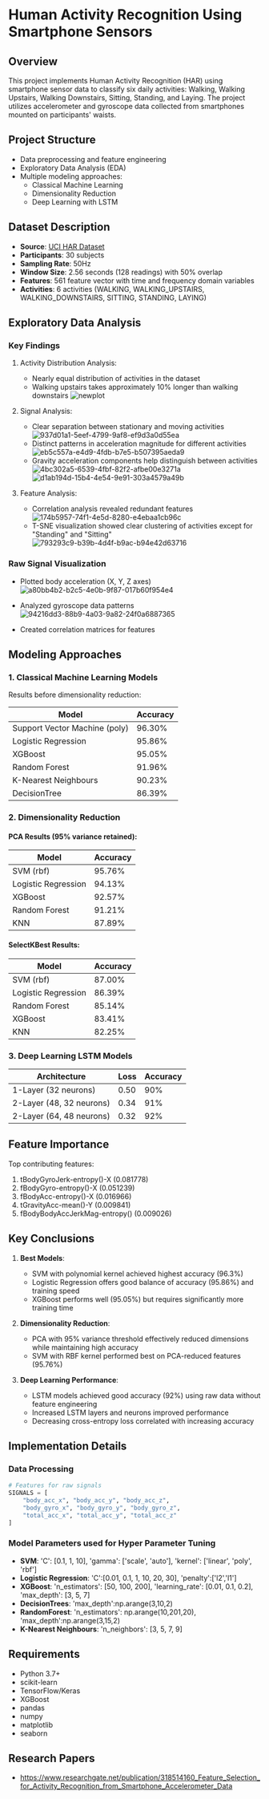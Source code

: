 # Human Activity Recognition Using Smartphone Sensors

## Overview
This project implements Human Activity Recognition (HAR) using smartphone sensor data to classify six daily activities: Walking, Walking Upstairs, Walking Downstairs, Sitting, Standing, and Laying. The project utilizes accelerometer and gyroscope data collected from smartphones mounted on participants' waists.

## Project Structure
- Data preprocessing and feature engineering
- Exploratory Data Analysis (EDA)
- Multiple modeling approaches:
  - Classical Machine Learning
  - Dimensionality Reduction
  - Deep Learning with LSTM

## Dataset Description
- **Source**: [UCI HAR Dataset](https://www.kaggle.com/datasets/uciml/human-activity-recognition-with-smartphones/data)
- **Participants**: 30 subjects
- **Sampling Rate**: 50Hz
- **Window Size**: 2.56 seconds (128 readings) with 50% overlap
- **Features**: 561 feature vector with time and frequency domain variables
- **Activities**: 6 activities (WALKING, WALKING_UPSTAIRS, WALKING_DOWNSTAIRS, SITTING, STANDING, LAYING)

## Exploratory Data Analysis

### Key Findings
1. Activity Distribution Analysis:
   - Nearly equal distribution of activities in the dataset
   - Walking upstairs takes approximately 10% longer than walking downstairs
![newplot](https://github.com/user-attachments/assets/17c82a0c-6ea5-4bcc-a1ac-3e9534e3d267)

2. Signal Analysis:
   - Clear separation between stationary and moving activities
![937d01a1-5eef-4799-9af8-ef9d3a0d55ea](https://github.com/user-attachments/assets/0ec9283d-327e-443d-8f10-91fc379c190b)
   - Distinct patterns in acceleration magnitude for different activities
     ![eb5c557a-e4d9-4fdb-b7e5-b507395aeda9](https://github.com/user-attachments/assets/741c9463-1345-43a4-a694-fb9a43f27652)
   - Gravity acceleration components help distinguish between activities
![4bc302a5-6539-4fbf-82f2-afbe00e3271a](https://github.com/user-attachments/assets/0654782a-0b8e-41e3-99fd-d534cfab6c4a)
![d1ab194d-15b4-4e54-9e91-303a4579a49b](https://github.com/user-attachments/assets/8e5ef239-d99b-4279-ac3c-768c8628bee9)

3. Feature Analysis:
   - Correlation analysis revealed redundant features
    ![174b5957-74f1-4e5d-8280-e4ebaa1cb96c](https://github.com/user-attachments/assets/8ca451df-15b7-4971-b2b5-8490cc8d5127)
   - T-SNE visualization showed clear clustering of activities except for "Standing" and "Sitting"
![793293c9-b39b-4d4f-b9ac-b94e42d63716](https://github.com/user-attachments/assets/533ef734-2b3d-4cec-8993-421ce05a617b)

### Raw Signal Visualization
- Plotted body acceleration (X, Y, Z axes)![a80bb4b2-b2c5-4e0b-9f87-017b60f954e4](https://github.com/user-attachments/assets/0de29943-7172-43a0-a151-b24c51981853)

- Analyzed gyroscope data patterns![94216dd3-88b9-4a03-9a82-24f0a6887365](https://github.com/user-attachments/assets/116d35d5-3644-41eb-b8b1-8840bc826bac)

- Created correlation matrices for features

## Modeling Approaches

### 1. Classical Machine Learning Models
Results before dimensionality reduction:

| Model | Accuracy |
|-------|----------|
| Support Vector Machine (poly) | 96.30% |
| Logistic Regression | 95.86% |
| XGBoost | 95.05% |
| Random Forest | 91.96% |
| K-Nearest Neighbours | 90.23% |
| DecisionTree | 86.39% |

### 2. Dimensionality Reduction

#### PCA Results (95% variance retained):
| Model | Accuracy |
|-------|----------|
| SVM (rbf) | 95.76% |
| Logistic Regression | 94.13% |
| XGBoost | 92.57% |
| Random Forest | 91.21% |
| KNN | 87.89% |

#### SelectKBest Results:
| Model | Accuracy |
|-------|----------|
| SVM (rbf) | 87.00% |
| Logistic Regression | 86.39% |
| Random Forest | 85.14% |
| XGBoost | 83.41% |
| KNN | 82.25% |

### 3. Deep Learning LSTM Models
| Architecture | Loss | Accuracy |
|--------------|------|----------|
| 1-Layer (32 neurons) | 0.50 | 90% |
| 2-Layer (48, 32 neurons) | 0.34 | 91% |
| 2-Layer (64, 48 neurons) | 0.32 | 92% |

## Feature Importance
Top contributing features:
1. tBodyGyroJerk-entropy()-X (0.081778)
2. fBodyGyro-entropy()-X (0.051239)
3. fBodyAcc-entropy()-X (0.016966)
4. tGravityAcc-mean()-Y (0.009841)
5. fBodyBodyAccJerkMag-entropy() (0.009026)

## Key Conclusions

1. **Best Models**:
   - SVM with polynomial kernel achieved highest accuracy (96.3%)
   - Logistic Regression offers good balance of accuracy (95.86%) and training speed
   - XGBoost performs well (95.05%) but requires significantly more training time

2. **Dimensionality Reduction**:
   - PCA with 95% variance threshold effectively reduced dimensions while maintaining high accuracy
   - SVM with RBF kernel performed best on PCA-reduced features (95.76%)

3. **Deep Learning Performance**:
   - LSTM models achieved good accuracy (92%) using raw data without feature engineering
   - Increased LSTM layers and neurons improved performance
   - Decreasing cross-entropy loss correlated with increasing accuracy

## Implementation Details

### Data Processing
```python
# Features for raw signals
SIGNALS = [
    "body_acc_x", "body_acc_y", "body_acc_z",
    "body_gyro_x", "body_gyro_y", "body_gyro_z",
    "total_acc_x", "total_acc_y", "total_acc_z"
]
```

### Model Parameters used for Hyper Parameter Tuning
- **SVM**: 'C': [0.1, 1, 10], 'gamma': ['scale', 'auto'], 'kernel': ['linear', 'poly', 'rbf']
- **Logistic Regression**: 'C':[0.01, 0.1, 1, 10, 20, 30], 'penalty':['l2','l1']
- **XGBoost**: 'n_estimators': [50, 100, 200],
    'learning_rate': [0.01, 0.1, 0.2],
    'max_depth': [3, 5, 7]
- **DecisionTrees**: 'max_depth':np.arange(3,10,2)
- **RandomForest**: 'n_estimators': np.arange(10,201,20), 'max_depth':np.arange(3,15,2)
- **K-Nearest Neighbours**: 'n_neighbors': [3, 5, 7, 9]

## Requirements
- Python 3.7+
- scikit-learn
- TensorFlow/Keras
- XGBoost
- pandas
- numpy
- matplotlib
- seaborn

## Research Papers
- https://www.researchgate.net/publication/318514160_Feature_Selection_for_Activity_Recognition_from_Smartphone_Accelerometer_Data

